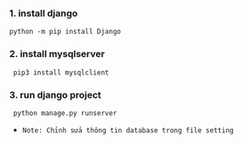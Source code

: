 
### 1. install django 
   ```python -m pip install Django```
### 2. install mysqlserver
  ``` pip3 install mysqlclient```
### 3. run django project
  ``` python manage.py runserver```
- `Note: Chỉnh sửa thông tin database trong file setting`
